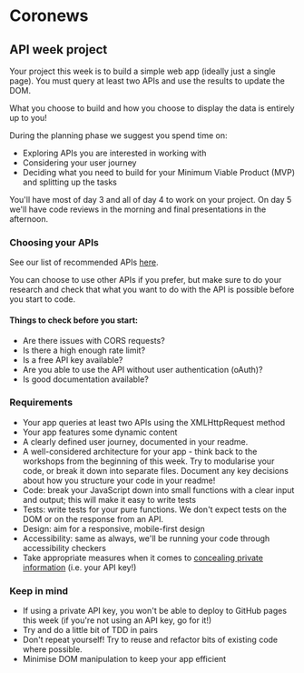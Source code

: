 # Coronews

## API week project

Your project this week is to build a simple web app (ideally just a single page). You must query at least two APIs and use the results to update the DOM.

What you choose to build and how you choose to display the data is entirely up to you!

During the planning phase we suggest you spend time on:

- Exploring APIs you are interested in working with
- Considering your user journey
- Deciding what you need to build for your Minimum Viable Product (MVP) and splitting up the tasks

You'll have most of day 3 and all of day 4 to work on your project. On day 5 we'll have code reviews in the morning and final presentations in the afternoon.

### Choosing your APIs

See our list of recommended APIs [here](./recommended-apis.md).

You can choose to use other APIs if you prefer, but make sure to do your research and check that what you want to do with the API is possible before you start to code.

#### Things to check before you start:

- Are there issues with CORS requests?
- Is there a high enough rate limit?
- Is a free API key available?
- Are you able to use the API without user authentication (oAuth)?
- Is good documentation available?

### Requirements

- Your app queries at least two APIs using the XMLHttpRequest method
- Your app features some dynamic content
- A clearly defined user journey, documented in your readme.
- A well-considered architecture for your app - think back to the workshops from the beginning of this week. Try to modularise your code, or break it down into separate files. Document any key decisions about how you structure your code in your readme!
- Code: break your JavaScript down into small functions with a clear input and output; this will make it easy to write tests
- Tests: write tests for your pure functions. We don't expect tests on the DOM or on the response from an API.
- Design: aim for a responsive, mobile-first design
- Accessibility: same as always, we'll be running your code through accessibility checkers
- Take appropriate measures when it comes to [concealing private information](https://gist.github.com/derzorngottes/3b57edc1f996dddcab25) (i.e. your API key!)

### Keep in mind

- If using a private API key, you won't be able to deploy to GitHub pages this week (if you're not using an API key, go for it!)
- Try and do a little bit of TDD in pairs
- Don't repeat yourself! Try to reuse and refactor bits of existing code where possible.
- Minimise DOM manipulation to keep your app efficient
